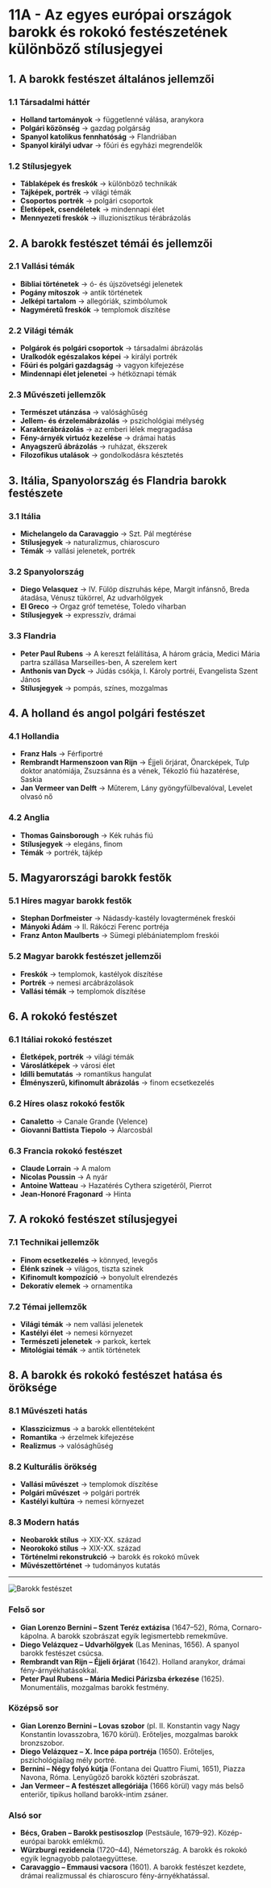 # 11A - Az egyes európai országok barokk és rokokó festészetének különböző stílusjegyei

## 1. A barokk festészet általános jellemzői

### 1.1 Társadalmi háttér
- **Holland tartományok** → függetlenné válása, aranykora
- **Polgári közönség** → gazdag polgárság
- **Spanyol katolikus fennhatóság** → Flandriában
- **Spanyol királyi udvar** → főúri és egyházi megrendelők

### 1.2 Stílusjegyek
- **Táblaképek és freskók** → különböző technikák
- **Tájképek, portrék** → világi témák
- **Csoportos portrék** → polgári csoportok
- **Életképek, csendéletek** → mindennapi élet
- **Mennyezeti freskók** → illuzionisztikus térábrázolás

## 2. A barokk festészet témái és jellemzői

### 2.1 Vallási témák
- **Bibliai történetek** → ó- és újszövetségi jelenetek
- **Pogány mítoszok** → antik történetek
- **Jelképi tartalom** → allegóriák, szimbólumok
- **Nagyméretű freskók** → templomok díszítése

### 2.2 Világi témák
- **Polgárok és polgári csoportok** → társadalmi ábrázolás
- **Uralkodók egészalakos képei** → királyi portrék
- **Főúri és polgári gazdagság** → vagyon kifejezése
- **Mindennapi élet jelenetei** → hétköznapi témák

### 2.3 Művészeti jellemzők
- **Természet utánzása** → valósághűség
- **Jellem- és érzelemábrázolás** → pszichológiai mélység
- **Karakterábrázolás** → az emberi lélek megragadása
- **Fény-árnyék virtuóz kezelése** → drámai hatás
- **Anyagszerű ábrázolás** → ruházat, ékszerek
- **Filozofikus utalások** → gondolkodásra késztetés

## 3. Itália, Spanyolország és Flandria barokk festészete

### 3.1 Itália
- **Michelangelo da Caravaggio** → Szt. Pál megtérése
- **Stílusjegyek** → naturalizmus, chiaroscuro
- **Témák** → vallási jelenetek, portrék

### 3.2 Spanyolország
- **Diego Velasquez** → IV. Fülöp díszruhás képe, Margit infánsnő, Breda átadása, Vénusz tükörrel, Az udvarhölgyek
- **El Greco** → Orgaz gróf temetése, Toledo viharban
- **Stílusjegyek** → expresszív, drámai

### 3.3 Flandria
- **Peter Paul Rubens** → A kereszt felállítása, A három grácia, Medici Mária partra szállása Marseilles-ben, A szerelem kert
- **Anthonis van Dyck** → Júdás csókja, I. Károly portréi, Evangelista Szent János
- **Stílusjegyek** → pompás, színes, mozgalmas

## 4. A holland és angol polgári festészet

### 4.1 Hollandia
- **Franz Hals** → Férfiportré
- **Rembrandt Harmenszoon van Rijn** → Éjjeli őrjárat, Önarcképek, Tulp doktor anatómiája, Zsuzsánna és a vének, Tékozló fiú hazatérése, Saskia
- **Jan Vermeer van Delft** → Műterem, Lány gyöngyfülbevalóval, Levelet olvasó nő

### 4.2 Anglia
- **Thomas Gainsborough** → Kék ruhás fiú
- **Stílusjegyek** → elegáns, finom
- **Témák** → portrék, tájkép

## 5. Magyarországi barokk festők

### 5.1 Híres magyar barokk festők
- **Stephan Dorfmeister** → Nádasdy-kastély lovagtermének freskói
- **Mányoki Ádám** → II. Rákóczi Ferenc portréja
- **Franz Anton Maulberts** → Sümegi plébániatemplom freskói

### 5.2 Magyar barokk festészet jellemzői
- **Freskók** → templomok, kastélyok díszítése
- **Portrék** → nemesi arcábrázolások
- **Vallási témák** → templomok díszítése

## 6. A rokokó festészet

### 6.1 Itáliai rokokó festészet
- **Életképek, portrék** → világi témák
- **Városlátképek** → városi élet
- **Idilli bemutatás** → romantikus hangulat
- **Élményszerű, kifinomult ábrázolás** → finom ecsetkezelés

### 6.2 Híres olasz rokokó festők
- **Canaletto** → Canale Grande (Velence)
- **Giovanni Battista Tiepolo** → Álarcosbál

### 6.3 Francia rokokó festészet
- **Claude Lorrain** → A malom
- **Nicolas Poussin** → A nyár
- **Antoine Watteau** → Hazatérés Cythera szigetéről, Pierrot
- **Jean-Honoré Fragonard** → Hinta

## 7. A rokokó festészet stílusjegyei

### 7.1 Technikai jellemzők
- **Finom ecsetkezelés** → könnyed, levegős
- **Élénk színek** → világos, tiszta színek
- **Kifinomult kompozíció** → bonyolult elrendezés
- **Dekoratív elemek** → ornamentika

### 7.2 Témai jellemzők
- **Világi témák** → nem vallási jelenetek
- **Kastélyi élet** → nemesi környezet
- **Természeti jelenetek** → parkok, kertek
- **Mitológiai témák** → antik történetek

## 8. A barokk és rokokó festészet hatása és öröksége

### 8.1 Művészeti hatás
- **Klasszicizmus** → a barokk ellentéteként
- **Romantika** → érzelmek kifejezése
- **Realizmus** → valósághűség

### 8.2 Kulturális örökség
- **Vallási művészet** → templomok díszítése
- **Polgári művészet** → polgári portrék
- **Kastélyi kultúra** → nemesi környezet

### 8.3 Modern hatás
- **Neobarokk stílus** → XIX-XX. század
- **Neorokokó stílus** → XIX-XX. század
- **Történelmi rekonstrukció** → barokk és rokokó művek
- **Művészettörténet** → tudományos kutatás

---

![Barokk festészet](../images/10_Barokk%20szobrászat_KÉP.png)

### **Felső sor**

- **Gian Lorenzo Bernini – Szent Teréz extázisa** (1647–52), Róma, Cornaro-kápolna. A barokk szobrászat egyik legismertebb remekműve.
- **Diego Velázquez – Udvarhölgyek** (Las Meninas, 1656). A spanyol barokk festészet csúcsa.
- **Rembrandt van Rijn – Éjjeli őrjárat** (1642). Holland aranykor, drámai fény-árnyékhatásokkal.
- **Peter Paul Rubens – Mária Medici Párizsba érkezése** (1625). Monumentális, mozgalmas barokk festmény.

### **Középső sor**

- **Gian Lorenzo Bernini – Lovas szobor** (pl. II. Konstantin vagy Nagy Konstantin lovasszobra, 1670 körül). Erőteljes, mozgalmas barokk bronzszobor.
- **Diego Velázquez – X. Ince pápa portréja** (1650). Erőteljes, pszichológiailag mély portré.
- **Bernini – Négy folyó kútja** (Fontana dei Quattro Fiumi, 1651), Piazza Navona, Róma. Lenyűgöző barokk köztéri szobrászat.
- **Jan Vermeer – A festészet allegóriája** (1666 körül) vagy más belső enteriőr, tipikus holland barokk-intim zsáner.

### **Alsó sor**

- **Bécs, Graben – Barokk pestisoszlop** (Pestsäule, 1679–92). Közép-európai barokk emlékmű.
- **Würzburgi rezidencia** (1720–44), Németország. A barokk és rokokó egyik legnagyobb palotaegyüttese.
- **Caravaggio – Emmausi vacsora** (1601). A barokk festészet kezdete, drámai realizmussal és chiaroscuro fény-árnyékhatással.
